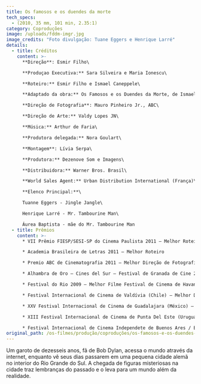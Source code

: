 ```yaml
---
title: Os famosos e os duendes da morte
tech_specs:
  - (2010, 35 mm, 101 min, 2.35:1)
category: Coproduções
image: /uploads/fddm-imgr.jpg
image_credits: "Foto divulgação: Tuane Eggers e Henrique Larré"
details:
  - title: Créditos
    content: >-
      **Direção**: Esmir Filho\

      **Produçao Executiva:** Sara Silveira e Maria Ionescu\

      **Roteiro:** Esmir Filho e Ismael Caneppele\

      **Adaptado da obra:** Os Famosos e os Duendes da Morte, de Ismael Caneppele\

      **Direção de Fotografia**: Mauro Pinheiro Jr., ABC\

      **Direção de Arte:** Valdy Lopes JN\

      **Música:** Arthur de Faria\

      **Produtora delegada:** Nora Goulart\

      **Montagem**: Lívia Serpa\

      **Produtora:** Dezenove Som e Imagens\

      **Distribuidora:** Warner Bros. Brasil\

      **World Sales Agent:** Urban Distribution International (França)\

      **Elenco Principal:**\

      Tuanne Eggers - Jingle Jangle\

      Henrique Larré - Mr. Tambourine Man\

      Áurea Baptista - mãe do Mr. Tambourine Man
  - title: Prêmios
    content: >-
      * VII Prêmio FIESP/SESI-SP do Cinema Paulista 2011 – Melhor Roteiro

      * Academia Brasileira de Letras 2011 – Melhor Roteiro

      * Premio ABC de Cinematografia 2011 – Melhor Direção de Fotografia

      * Alhambra de Oro – Cines del Sur – Festival de Granada de Cine 2010

      * Festival do Rio 2009 – Melhor Filme Festival de Cinema de Havana 2009 (Cuba) – Melhor Contribuição Artística

      * Festival Internacional de Cinema de Valdívia (Chile) – Melhor Direção

      * XXV Festival Internacional de Cinema de Guadalajara (México) – Escolha do Público de Melhor Filme, Melhor Fotografia, Escolha da Crítica

      * XIII Festival Internacional de Cinema de Punta Del Este (Uruguai) – Melhor Filme

      * Festival Internacional de Cinema Independete de Buenos Ares / BAFICI (Argentina) – Melhor Fotografia
original_path: /os-filmes/produção/coproduções/os-famosos-e-os-duendes-da-morte.html
---
```

Um garoto de dezesseis anos, fã de Bob Dylan, acessa o mundo através da internet, enquanto vê seus dias passarem em uma pequena cidade alemã no interior do Rio Grande do Sul. A chegada de figuras misteriosas na cidade traz lembranças do passado e o leva para um mundo além da realidade.